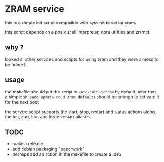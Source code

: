# ZRAM service

this is a simple init script compatible with sysvinit to set up zram.

this script depends on a posix shell interpreter, core utilities and zramctl

## why ?

looked at other services and scripts for using zram and they were a mess to be
honest


## usage

the makefile should put the script in `/etc/init.d/zram` by default, after that
a simple ```sh sudo update-rc.d zram defaults``` should be enough to activate
it for the next boot

the service script supports the start, stop, restart and status actions along
the init, end, stat and force-restart aliases.


## TODO

* make a release
* add debian packaging "paperwork"
* perhaps add an action in the makefile to create a .deb

